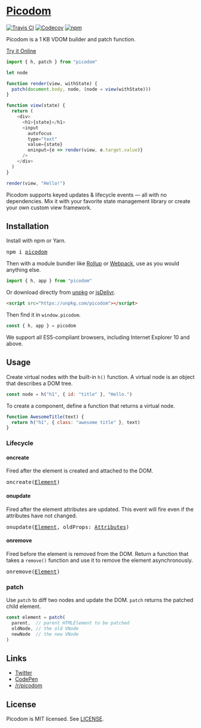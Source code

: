 # [Picodom](https://codepen.io/picodom)
[![Travis CI](https://img.shields.io/travis/picodom/picodom/master.svg)](https://travis-ci.org/picodom/picodom)
[![Codecov](https://img.shields.io/codecov/c/github/picodom/picodom/master.svg)](https://codecov.io/gh/picodom/picodom)
[![npm](https://img.shields.io/npm/v/picodom.svg)](https://www.npmjs.org/package/picodom)

Picodom is a 1 KB VDOM builder and patch function.

[Try it Online](https://codepen.io/picodom/pen/BRbJpG?editors=0010)

```js
import { h, patch } from "picodom"

let node

function render(view, withState) {
  patch(document.body, node, (node = view(withState)))
}

function view(state) {
  return (
    <div>
      <h1>{state}</h1>
      <input
        autofocus
        type="text"
        value={state}
        oninput={e => render(view, e.target.value)}
      />
    </div>
  )
}

render(view, "Hello!")
```

Picodom supports keyed updates & lifecycle events — all with no dependencies. Mix it with your favorite state management library or create your own custom view framework.

## Installation

Install with npm or Yarn.

<pre>
npm i <a href="https://www.npmjs.com/package/picodom">picodom</a>
</pre>

Then with a module bundler like [Rollup](https://github.com/rollup/rollup) or [Webpack](https://github.com/webpack/webpack), use as you would anything else.

```jsx
import { h, app } from "picodom"
```

Or download directly from [unpkg](https://unpkg.com/picodom) or [jsDelivr](https://cdn.jsdelivr.net/npm/picodom@latest/dist/picodom.js).

```html
<script src="https://unpkg.com/picodom"></script>
```

Then find it in `window.picodom`.

```jsx
const { h, app } = picodom
```

We support all ES5-compliant browsers, including Internet Explorer 10 and above.

## Usage

Create virtual nodes with the built-in `h()` function. A virtual node is an object that describes a DOM tree.

```js
const node = h("h1", { id: "title" }, "Hello.")
```

To create a component, define a function that returns a virtual node.

```js
function AwesomeTitle(text) {
  return h("h1", { class: "awesome title" }, text)
}
```

### Lifecycle

#### oncreate

Fired after the element is created and attached to the DOM.

<pre>
<a id="oncreate-api"></a>oncreate(<a href="https://developer.mozilla.org/en-US/docs/Web/API/Element">Element</a>)
</pre>

#### onupdate

Fired after the element attributes are updated. This event will fire even if the attributes have not changed.

<pre>
<a id="onupdate-api"></a>onupdate(<a href="https://developer.mozilla.org/en-US/docs/Web/API/Element">Element</a>, oldProps: <a href="#attributes">Attributes</a>)
</pre>

#### onremove

Fired before the element is removed from the DOM. Return a function that takes a `remove()` function and use it to remove the element asynchronously.

<pre>
<a id="onremove-api"></a>onremove(<a href="https://developer.mozilla.org/en-US/docs/Web/API/Element">Element</a>)
</pre>

### patch

Use `patch` to diff two nodes and update the DOM. `patch` returns the patched child element.

```js
const element = patch(
  parent,  // parent HTMLElement to be patched
  oldNode, // the old VNode
  newNode  // the new VNode
)
```

## Links

- [Twitter](https://twitter.com/picodom)
- [CodePen](https://codepen.io/picodom)
- [/r/picodom](https://www.reddit.com/r/picodom)

## License

Picodom is MIT licensed. See [LICENSE](/LICENSE.md).
